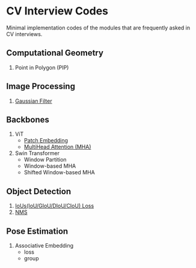 # CV Interview Codes
Minimal implementation codes of the modules that are frequently asked in CV interviews.

## Computational Geometry
1. Point in Polygon (PIP)

## Image Processing
1. [Gaussian Filter](image_processing/filter.py)

## Backbones
1. ViT
    + [Patch Embedding](backbone/vit/patch_embed.py)
    + [MultiHead Attention (MHA)](backbone/vit/attention.py)
2. Swin Transformer
    + Window Partition
    + Window-based MHA
    + Shifted Window-based MHA

## Object Detection
1. [IoUs(IoU/GIoU/DIoU/CIoU) Loss](object_detection/iou_loss.py)
2. [NMS](object_detection/nms.py)

## Pose Estimation
1. Associative Embedding
    + loss
    + group
